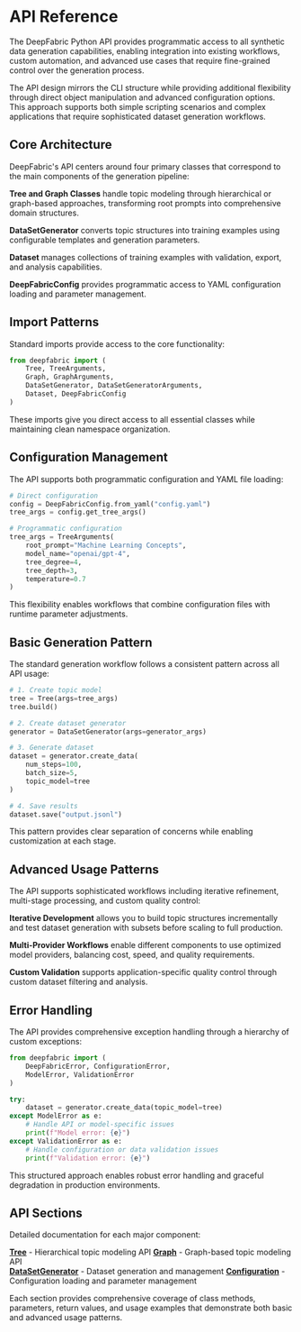 # API Reference

The DeepFabric Python API provides programmatic access to all synthetic data generation capabilities, enabling integration into existing workflows, custom automation, and advanced use cases that require fine-grained control over the generation process.

The API design mirrors the CLI structure while providing additional flexibility through direct object manipulation and advanced configuration options. This approach supports both simple scripting scenarios and complex applications that require sophisticated dataset generation workflows.

## Core Architecture

DeepFabric's API centers around four primary classes that correspond to the main components of the generation pipeline:

**Tree and Graph Classes** handle topic modeling through hierarchical or graph-based approaches, transforming root prompts into comprehensive domain structures.

**DataSetGenerator** converts topic structures into training examples using configurable templates and generation parameters.

**Dataset** manages collections of training examples with validation, export, and analysis capabilities.

**DeepFabricConfig** provides programmatic access to YAML configuration loading and parameter management.

## Import Patterns

Standard imports provide access to the core functionality:

```python
from deepfabric import (
    Tree, TreeArguments,
    Graph, GraphArguments,  
    DataSetGenerator, DataSetGeneratorArguments,
    Dataset, DeepFabricConfig
)
```

These imports give you direct access to all essential classes while maintaining clean namespace organization.

## Configuration Management

The API supports both programmatic configuration and YAML file loading:

```python
# Direct configuration
config = DeepFabricConfig.from_yaml("config.yaml")
tree_args = config.get_tree_args()

# Programmatic configuration  
tree_args = TreeArguments(
    root_prompt="Machine Learning Concepts",
    model_name="openai/gpt-4",
    tree_degree=4,
    tree_depth=3,
    temperature=0.7
)
```

This flexibility enables workflows that combine configuration files with runtime parameter adjustments.

## Basic Generation Pattern

The standard generation workflow follows a consistent pattern across all API usage:

```python
# 1. Create topic model
tree = Tree(args=tree_args)
tree.build()

# 2. Create dataset generator  
generator = DataSetGenerator(args=generator_args)

# 3. Generate dataset
dataset = generator.create_data(
    num_steps=100,
    batch_size=5,
    topic_model=tree
)

# 4. Save results
dataset.save("output.jsonl")
```

This pattern provides clear separation of concerns while enabling customization at each stage.

## Advanced Usage Patterns

The API supports sophisticated workflows including iterative refinement, multi-stage processing, and custom quality control:

**Iterative Development** allows you to build topic structures incrementally and test dataset generation with subsets before scaling to full production.

**Multi-Provider Workflows** enable different components to use optimized model providers, balancing cost, speed, and quality requirements.

**Custom Validation** supports application-specific quality control through custom dataset filtering and analysis.

## Error Handling

The API provides comprehensive exception handling through a hierarchy of custom exceptions:

```python
from deepfabric import (
    DeepFabricError, ConfigurationError, 
    ModelError, ValidationError
)

try:
    dataset = generator.create_data(topic_model=tree)
except ModelError as e:
    # Handle API or model-specific issues
    print(f"Model error: {e}")
except ValidationError as e:
    # Handle configuration or data validation issues
    print(f"Validation error: {e}")
```

This structured approach enables robust error handling and graceful degradation in production environments.

## API Sections

Detailed documentation for each major component:

[**Tree**](tree.md) - Hierarchical topic modeling API
[**Graph**](graph.md) - Graph-based topic modeling API  
[**DataSetGenerator**](generator.md) - Dataset generation and management
[**Configuration**](config.md) - Configuration loading and parameter management

Each section provides comprehensive coverage of class methods, parameters, return values, and usage examples that demonstrate both basic and advanced usage patterns.